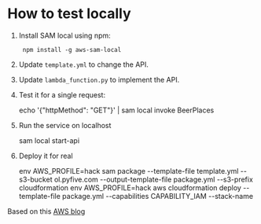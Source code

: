 # How to test locally

1. Install SAM local using npm:

        npm install -g aws-sam-local

2. Update `template.yml` to change the API.

3. Update `lambda_function.py` to implement the API.

3. Test it for a single request:

      echo '{"httpMethod": "GET"}' | sam local invoke BeerPlaces

4. Run the service on localhost

      sam local start-api

5. Deploy it for real

      env AWS_PROFILE=hack sam package --template-file template.yml --s3-bucket ol.pyfive.com --output-template-file package.yml --s3-prefix cloudformation
      env AWS_PROFILE=hack aws cloudformation deploy --template-file package.yml --capabilities CAPABILITY_IAM --stack-name <YOUR STACK NAME> 

Based on this [AWS blog](https://aws.amazon.com/blogs/aws/new-aws-sam-local-beta-build-and-test-serverless-applications-locally/)
